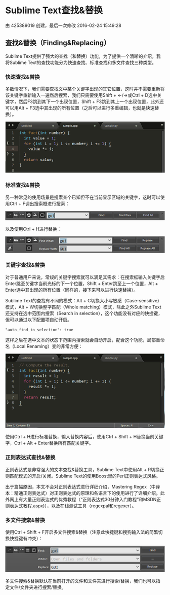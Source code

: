 # Sublime Text查找&替换

由 425389019 创建，最后一次修改 2016-02-24 15:49:28

## 查找&替换（Finding&Replacing）

Sublime Text提供了强大的查找（和替换）功能，为了提供一个清晰的介绍，我将Sublime Text的查找功能分为快速查找、标准查找和多文件查找三种类型。

### 快速查找&替换

多数情况下，我们需要查找文中某个关键字出现的其它位置，这时并不需要重新将该关键字重新输入一遍然后搜索，我们只需要使用Shift + ←/→或Ctrl + D选中关键字，然后F3跳到其下一个出现位置，Shift + F3跳到其上一个出现位置，此外还可以用Alt + F3选中其出现的所有位置（之后可以进行多重编辑，也就是快速替换）。

![img](images/2015-09-05_55ea701d1971f.gif)

### 标准查找&替换

另一种常见的使用场景是搜索某个已知但不在当前显示区域的关键字，这时可以使用Ctrl + F调出搜索框进行搜索：

![img](images/2015-09-05_55ea701d74e3a.jpg)

以及使用Ctrl + H进行替换：

![img](images/2015-09-05_55ea701da2107.jpg)

### 关键字查找&替换

对于普通用户来说，常规的关键字搜索就可以满足其需求：在搜索框输入关键字后Enter跳至关键字当前光标的下一个位置，Shift + Enter跳至上一个位置，Alt + Enter选中其出现的所有位置（同样的，接下来可以进行快速替换）。

Sublime Text的查找有不同的模式：Alt + C切换大小写敏感（Case-sensitive）模式，Alt + W切换整字匹配（Whole matching）模式，除此之外Sublime Text还支持在选中范围内搜索（Search in selection），这个功能没有对应的快捷键，但可以通过以下配置项自动开启。

```
"auto_find_in_selection": true
```

这样之后在选中文本的状态下范围内搜索就会自动开启，配合这个功能，局部重命名（Local Renaming）变的非常方便：

![img](images/2015-09-05_55ea701ddae8b.gif)

使用Ctrl + H进行标准替换，输入替换内容后，使用Ctrl + Shift + H替换当前关键字，Ctrl + Alt + Enter替换所有匹配关键字。

### 正则表达式查找&替换

正则表达式是非常强大的文本查找&替换工具，Sublime Text中使用Alt + R切换正则匹配模式的开启/关闭。Sublime Text的使用Boost里的Perl正则表达式风格。

出于篇幅原因，本文不会对正则表达式进行详细介绍，Mastering Regex（中译本：精通正则表达式）对正则表达式的原理和各语言下的使用进行了详细介绍。此外网上有大量正则表达式的优秀教程（“正则表达式30分钟入门教程”和MSDN正则表达式教程.aspx)），以及在线测试工具（regexpal和regexer）。

### 多文件搜索&替换

使用Ctrl + Shift + F开启多文件搜索&替换（注意此快捷键和搜狗输入法的简繁切换快捷键有冲突）：

![img](images/2015-09-05_55ea7028448f0.jpg)

多文件搜索&替换默认在当前打开的文件和文件夹进行搜索/替换，我们也可以指定文件/文件夹进行搜索/替换。